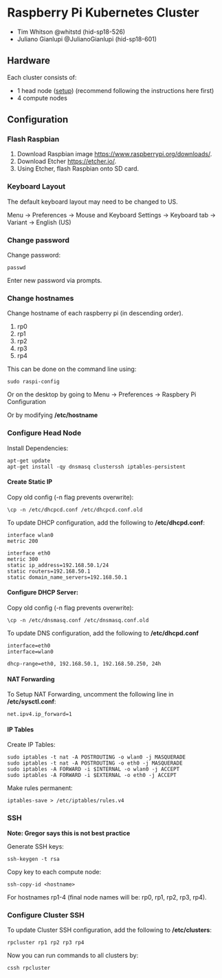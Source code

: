 # Raspberry Pi Kubernetes Cluster

- Tim Whitson @whitstd (hid-sp18-526)
- Juliano Gianlupi @JulianoGianlupi (hid-sp18-601)

## Hardware

Each cluster consists of:

- 1 head node ([setup](head)) (recommend following the instructions here first)
- 4 compute nodes

## Configuration

### Flash Raspbian

1. Download Raspbian image <https://www.raspberrypi.org/downloads/>.
2. Download Etcher <https://etcher.io/>.
3. Using Etcher, flash Raspbian onto SD card.

### Keyboard Layout

The default keyboard layout may need to be changed to US.

Menu -> Preferences -> Mouse and Keyboard Settings -> Keyboard tab -> Variant ->
 English (US)

### Change password

Change password:

    passwd
    
Enter new password via prompts.

### Change hostnames

Change hostname of each raspberry pi (in descending order).

1. rp0
2. rp1
3. rp2
4. rp3
5. rp4

This can be done on the command line using:

    sudo raspi-config
    
Or on the desktop by going to Menu -> Preferences -> Raspbery Pi Configuration

Or by modifying **/etc/hostname**

### Configure Head Node

Install Dependencies:

    apt-get update
    apt-get install -qy dnsmasq clusterssh iptables-persistent

#### Create Static IP

Copy old config (-n flag prevents overwrite):

    \cp -n /etc/dhcpcd.conf /etc/dhcpcd.conf.old
    
To update DHCP configuration, add the following to **/etc/dhcpd.conf**:
 
    interface wlan0
    metric 200

    interface eth0
    metric 300
    static ip_address=192.168.50.1/24
    static routers=192.168.50.1
    static domain_name_servers=192.168.50.1

#### Configure DHCP Server:

Copy old config (-n flag prevents overwrite):

    \cp -n /etc/dnsmasq.conf /etc/dnsmasq.conf.old
    
To update DNS configuration, add the following to **/etc/dhcpd.conf**
    
    interface=eth0
    interface=wlan0

    dhcp-range=eth0, 192.168.50.1, 192.168.50.250, 24h
    
#### NAT Forwarding

To Setup NAT Forwarding, uncomment the following line in **/etc/sysctl.conf**:

    net.ipv4.ip_forward=1
    
#### IP Tables

Create IP Tables:

    sudo iptables -t nat -A POSTROUTING -o wlan0 -j MASQUERADE
    sudo iptables -t nat -A POSTROUTING -o eth0 -j MASQUERADE
    sudo iptables -A FORWARD -i $INTERNAL -o wlan0 -j ACCEPT
    sudo iptables -A FORWARD -i $EXTERNAL -o eth0 -j ACCEPT

Make rules permanent:

    iptables-save > /etc/iptables/rules.v4

### SSH

**Note: Gregor says this is not best practice**

Generate SSH keys:

    ssh-keygen -t rsa
    
Copy key to each compute node:

    ssh-copy-id <hostname>
    
For hostnames rp1-4 (final node names will be: rp0, rp1, rp2, rp3, rp4).

### Configure Cluster SSH

To update Cluster SSH configuration, add the following to **/etc/clusters**:

    rpcluster rp1 rp2 rp3 rp4

Now you can run commands to all clusters by:

    cssh rpcluster
